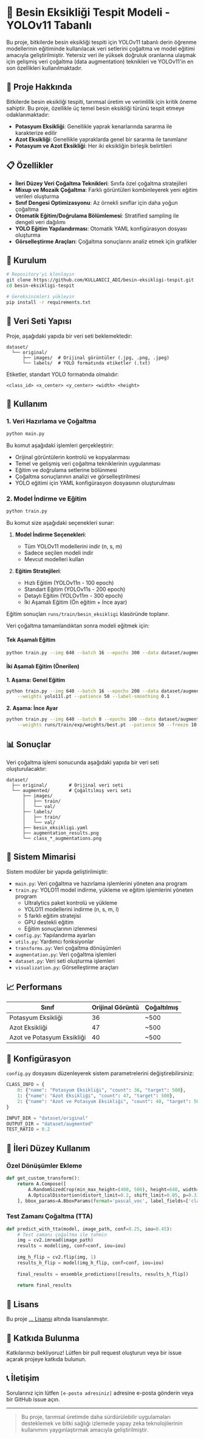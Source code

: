 
# 🌿 Besin Eksikliği Tespit Modeli - YOLOv11 Tabanlı

Bu proje, bitkilerde besin eksikliği tespiti için YOLOv11 tabanlı derin öğrenme modellerinin eğitiminde kullanılacak veri setlerini çoğaltma ve model eğitimi amacıyla geliştirilmiştir. Yetersiz veri ile yüksek doğruluk oranlarına ulaşmak için gelişmiş veri çoğaltma (data augmentation) teknikleri ve YOLOv11'in en son özellikleri kullanılmaktadır.

## 📌 Proje Hakkında

Bitkilerde besin eksikliği tespiti, tarımsal üretim ve verimlilik için kritik öneme sahiptir. Bu proje, özellikle üç temel besin eksikliği türünü tespit etmeye odaklanmaktadır:

- **Potasyum Eksikliği**: Genellikle yaprak kenarlarında sararma ile karakterize edilir  
- **Azot Eksikliği**: Genellikle yapraklarda genel bir sararma ile tanımlanır  
- **Potasyum ve Azot Eksikliği**: Her iki eksikliğin birleşik belirtileri

## 📋 Özellikler

- **İleri Düzey Veri Çoğaltma Teknikleri**: Sınıfa özel çoğaltma stratejileri  
- **Mixup ve Mozaik Çoğaltma**: Farklı görüntüleri kombinleyerek yeni eğitim verileri oluşturma  
- **Sınıf Dengesi Optimizasyonu**: Az örnekli sınıflar için daha yoğun çoğaltma  
- **Otomatik Eğitim/Doğrulama Bölümlemesi**: Stratified sampling ile dengeli veri dağılımı  
- **YOLO Eğitim Yapılandırması**: Otomatik YAML konfigürasyon dosyası oluşturma  
- **Görselleştirme Araçları**: Çoğaltma sonuçlarını analiz etmek için grafikler

## 🔧 Kurulum

```bash
# Repository'yi klonlayın
git clone https://github.com/KULLANICI_ADI/besin-eksikligi-tespit.git
cd besin-eksikligi-tespit

# Gereksinimleri yükleyin
pip install -r requirements.txt
```

## 📁 Veri Seti Yapısı

Proje, aşağıdaki yapıda bir veri seti beklemektedir:

```
dataset/
  └── original/
      ├── images/  # Orijinal görüntüler (.jpg, .png, .jpeg)
      └── labels/  # YOLO formatında etiketler (.txt)
```

Etiketler, standart YOLO formatında olmalıdır:

```
<class_id> <x_center> <y_center> <width> <height>
```

## 🚀 Kullanım

### 1. Veri Hazırlama ve Çoğaltma

```bash
python main.py
```

Bu komut aşağıdaki işlemleri gerçekleştirir:

- Orijinal görüntülerin kontrolü ve kopyalanması  
- Temel ve gelişmiş veri çoğaltma tekniklerinin uygulanması  
- Eğitim ve doğrulama setlerine bölünmesi  
- Çoğaltma sonuçlarının analizi ve görselleştirilmesi  
- YOLO eğitimi için YAML konfigürasyon dosyasının oluşturulması  

### 2. Model İndirme ve Eğitim

```bash
python train.py
```

Bu komut size aşağıdaki seçenekleri sunar:

1. **Model İndirme Seçenekleri**:
   - Tüm YOLOv11 modellerini indir (n, s, m)
   - Sadece seçilen modeli indir
   - Mevcut modelleri kullan

2. **Eğitim Stratejileri**:
   - Hızlı Eğitim (YOLOv11n - 100 epoch)
   - Standart Eğitim (YOLOv11s - 200 epoch)
   - Detaylı Eğitim (YOLOv11m - 300 epoch)
   - İki Aşamalı Eğitim (Ön eğitim + İnce ayar)

Eğitim sonuçları `runs/train/besin_eksikligi` klasöründe toplanır.

Veri çoğaltma tamamlandıktan sonra modeli eğitmek için:

#### Tek Aşamalı Eğitim

```bash
python train.py --img 640 --batch 16 --epochs 300 --data dataset/augmented/besin_eksikligi.yaml --weights yolo11l.pt
```

#### İki Aşamalı Eğitim (Önerilen)

**1. Aşama: Genel Eğitim**

```bash
python train.py --img 640 --batch 16 --epochs 200 --data dataset/augmented/besin_eksikligi.yaml \
    --weights yolo11l.pt --patience 50 --label-smoothing 0.1
```

**2. Aşama: İnce Ayar**

```bash
python train.py --img 640 --batch 8 --epochs 100 --data dataset/augmented/besin_eksikligi.yaml \
    --weights runs/train/exp/weights/best.pt --patience 50 --freeze 10 --lr0 0.0001
```

## 📊 Sonuçlar

Veri çoğaltma işlemi sonucunda aşağıdaki yapıda bir veri seti oluşturulacaktır:

```
dataset/
  ├── original/        # Orijinal veri seti
  └── augmented/       # Çoğaltılmış veri seti
      ├── images/
      │   ├── train/
      │   └── val/
      ├── labels/
      │   ├── train/
      │   └── val/
      ├── besin_eksikligi.yaml
      ├── augmentation_results.png
      └── class_*_augmentations.png
```

## 🧱 Sistem Mimarisi

Sistem modüler bir yapıda geliştirilmiştir:

- `main.py`: Veri çoğaltma ve hazırlama işlemlerini yöneten ana program
- `train.py`: YOLO11 model indirme, yükleme ve eğitim işlemlerini yöneten program
  * Ultralytics paket kontrolü ve yükleme
  * YOLO11 modellerini indirme (n, s, m, l)
  * 5 farklı eğitim stratejisi
  * GPU destekli eğitim
  * Eğitim sonuçlarının izlenmesi
- `config.py`: Yapılandırma ayarları  
- `utils.py`: Yardımcı fonksiyonlar  
- `transforms.py`: Veri çoğaltma dönüşümleri  
- `augmentation.py`: Veri çoğaltma işlemleri  
- `dataset.py`: Veri seti oluşturma işlemleri  
- `visualization.py`: Görselleştirme araçları  

## 📈 Performans

| Sınıf                        | Orijinal Görüntü | Çoğaltılmış |
|-----------------------------|------------------|-------------|
| Potasyum Eksikliği          | 36               | ~500        |
| Azot Eksikliği              | 47               | ~500        |
| Azot ve Potasyum Eksikliği  | 40               | ~500        |

## 📝 Konfigürasyon

`config.py` dosyasını düzenleyerek sistem parametrelerini değiştirebilirsiniz:

```python
CLASS_INFO = {
    0: {"name": "Potasyum Eksikliği", "count": 36, "target": 500},
    1: {"name": "Azot Eksikliği", "count": 47, "target": 500},
    2: {"name": "Azot ve Potasyum Eksikliği", "count": 40, "target": 500}
}

INPUT_DIR = "dataset/original"
OUTPUT_DIR = "dataset/augmented"
TEST_RATIO = 0.2
```

## 🔮 İleri Düzey Kullanım

### Özel Dönüşümler Ekleme

```python
def get_custom_transform():
    return A.Compose([
        A.RandomSizedCrop(min_max_height=(400, 500), height=640, width=640, p=0.5),
        A.OpticalDistortion(distort_limit=0.2, shift_limit=0.05, p=0.3),
    ], bbox_params=A.BboxParams(format='pascal_voc', label_fields=['class_labels']))
```

### Test Zamanı Çoğaltma (TTA)

```python
def predict_with_tta(model, image_path, conf=0.25, iou=0.45):
    # Test zamanı çoğaltma ile tahmin
    img = cv2.imread(image_path)
    results = model(img, conf=conf, iou=iou)
    
    img_h_flip = cv2.flip(img, 1)
    results_h_flip = model(img_h_flip, conf=conf, iou=iou)
    
    final_results = ensemble_predictions([results, results_h_flip])
    
    return final_results
```

## 📄 Lisans

Bu proje [... Lisansı](LICENSE) altında lisanslanmıştır.

## 👥 Katkıda Bulunma

Katkılarınızı bekliyoruz! Lütfen bir pull request oluşturun veya bir issue açarak projeye katkıda bulunun.

## 📞 İletişim

Sorularınız için lütfen `[e-posta adresiniz]` adresine e-posta gönderin veya bir GitHub issue açın.

---

> Bu proje, tarımsal üretimde daha sürdürülebilir uygulamaları desteklemek ve bitki sağlığı izlemede yapay zeka teknolojilerinin kullanımını yaygınlaştırmak amacıyla geliştirilmiştir.
